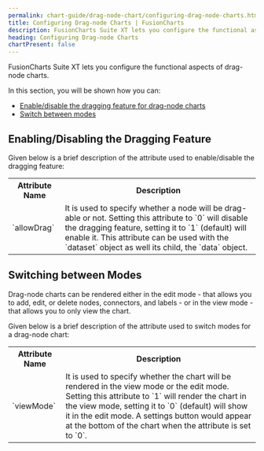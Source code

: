 ```yaml
---
permalink: chart-guide/drag-node-chart/configuring-drag-node-charts.html
title: Configuring Drag-node Charts | FusionCharts
description: FusionCharts Suite XT lets you configure the functional aspects of drag-node charts.
heading: Configuring Drag-node Charts
chartPresent: false
---
```


FusionCharts Suite XT lets you configure the functional aspects of drag-node charts.

In this section, you will be shown how you can:

* <a href="/chart-guide/drag-node-chart/configuring-drag-node-charts.html#enablingdisabling-the-dragging-feature">Enable/disable the dragging feature for drag-node charts</a>
* <a href="/chart-guide/drag-node-chart/configuring-drag-node-charts.html#switching-between-modes">Switch between modes</a>

## Enabling/Disabling the Dragging Feature

Given below is a brief description of the attribute used to enable/disable the dragging feature:

<table>
  <tr>
    <th>Attribute Name</th>
    <th>Description</th>
  </tr>
  <tr>
    <td>`allowDrag`</td>
    <td>It is used to specify whether a node will be drag-able or not. Setting this attribute to `0` will disable the dragging feature, setting it to `1` (default) will enable it. This attribute can be used with the `dataset` object as well its child, the `data` object.</td>
  </tr>
</table>


## Switching between Modes

Drag-node charts can be rendered either in the edit mode - that allows you to add, edit, or delete nodes, connectors, and labels - or in the view mode - that allows you to only view the chart.

Given below is a brief description of the attribute used to switch modes for a drag-node chart:

<table>
  <tr>
    <th>Attribute Name</th>
    <th>Description</th>
  </tr>
  <tr>
    <td>`viewMode`</td>
    <td>It is used to specify whether the chart will be rendered in the view mode or the edit mode. Setting this attribute to `1` will render the chart in the view mode, setting it to `0` (default) will show it in the edit mode. A settings button would appear at the bottom of the chart when the attribute is set to `0`.</td>
  </tr>
</table>